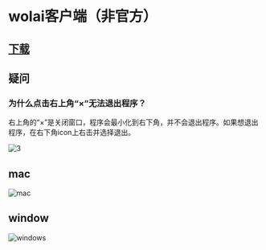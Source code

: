 # wolai客户端（非官方）

## [下载](https://github.com/lake2/wolai_desktop/releases/)

## 疑问

### 为什么点击右上角“×”无法退出程序？
右上角的“×”是关闭窗口，程序会最小化到右下角，并不会退出程序。如果想退出程序，在右下角icon上右击并选择退出。

![3](https://user-images.githubusercontent.com/6293752/92937441-eb0fec00-f47d-11ea-8265-07eb9bda55bd.gif)


## mac

![mac](https://user-images.githubusercontent.com/6293752/92745205-bc7a0e80-f3b4-11ea-9edf-7895a908f1cc.png)

## window

![windows](https://user-images.githubusercontent.com/6293752/92745274-cbf95780-f3b4-11ea-90ec-7ec99b5e5280.png)

